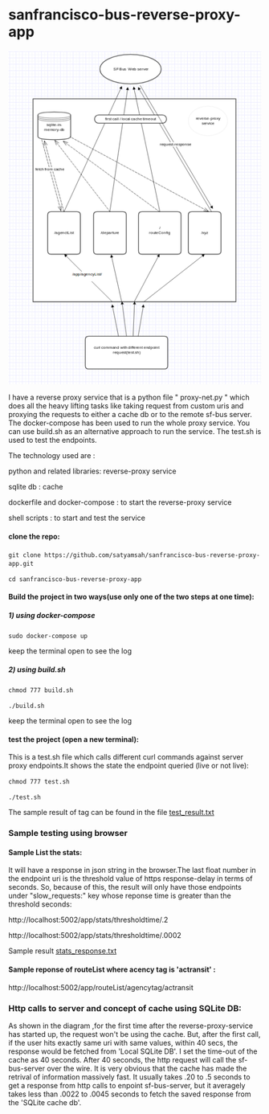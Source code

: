 # sanfrancisco-bus-reverse-proxy-app

![alt text](https://github.com/satyamsah/sanfrancisco-bus-reverse-proxy-app/blob/master/workflowdia.png)


I have a reverse proxy service that is a python file " proxy-net.py " which does all the heavy lifting tasks like taking request from custom uris and proxying the requests to either a cache db or to the remote sf-bus server. The docker-compose has been used to run the whole proxy service. You can use build.sh as an alternative approach to run the service. The test.sh is used to test the endpoints.

The technology used are :

python and related libraries: reverse-proxy service

sqlite db : cache

dockerfile and docker-compose : to start the reverse-proxy service

shell scripts : to start and test the service



#### clone the repo:

`git clone https://github.com/satyamsah/sanfrancisco-bus-reverse-proxy-app.git`

`cd sanfrancisco-bus-reverse-proxy-app`

#### Build the project in two ways(use only one of the two steps at one time):

##### 1) using docker-compose

`sudo docker-compose up`

keep the terminal open to see the log 

##### 2) using build.sh

`chmod 777 build.sh`

`./build.sh`

keep the terminal open to see the log 


#### test the project (open a new terminal):

This is a test.sh file which calls different curl commands against server proxy endpoints.It shows  the state the endpoint queried (live or not live):

`chmod 777 test.sh`

`./test.sh`

The sample result of tag can be found in the file [test_result.txt](https://github.com/satyamsah/sanfrancisco-bus-reverse-proxy-app/blob/master/test_result.txt)


### Sample testing using browser

#### Sample List the stats:

It will  have a response in json string in the browser.The last float number in the endpoint uri is the threshold value of https response-delay in terms of seconds. So, because of this, the result will only have those endpoints under "slow_requests:" key whose reponse time is greater than the threshold seconds:


http://localhost:5002/app/stats/thresholdtime/.2

http://localhost:5002/app/stats/thresholdtime/.0002


Sample result [stats_response.txt](https://github.com/satyamsah/sanfrancisco-bus-reverse-proxy-app/blob/master/stats_response.txt)

#### Sample reponse of routeList where acency tag is 'actransit' :

http://localhost:5002/app/routeList/agencytag/actransit


### Http calls to server and concept of cache using SQLite DB:

As shown in the diagram ,for the first time after the reverse-proxy-service has started up, the request  won't be using the cache. But, after the first call, if the user hits exactly same uri with same values, within 40 secs, the response would be fetched from 'Local SQLite DB'. I set the time-out of the cache as 40 seconds. After 40 seconds, the http request will call the sf-bus-server over the wire. It is very obvious that the cache has made the retrival of information massively fast. It usually takes .20 to .5 seconds to get a response from http calls to enpoint sf-bus-server, but it averagely takes less than .0022 to .0045 seconds to fetch the saved response from the 'SQLite cache db'.













